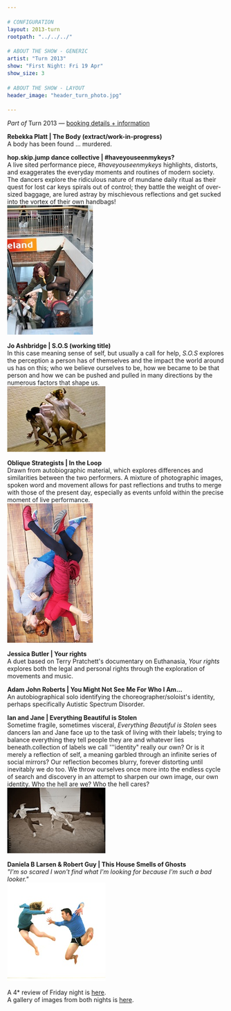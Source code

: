 ```yaml
---

# CONFIGURATION
layout: 2013-turn
rootpath: "../../../"

# ABOUT THE SHOW - GENERIC
artist: "Turn 2013"
show: "First Night: Fri 19 Apr"
show_size: 3

# ABOUT THE SHOW - LAYOUT
header_image: "header_turn_photo.jpg"

---
```

*Part of* Turn 2013 — [booking details + information](/current/2013-turn/index.html)       
        
**Rebekka Platt | The Body (extract/work-in-progress)**    
A body has been found ... murdered.   

**hop.skip.jump dance collective | #haveyouseenmykeys?**    
A live sited performance piece, *#haveyouseenmykeys* highlights, distorts, and exaggerates the everyday moments and routines of modern society. The dancers explore the ridiculous nature of mundane daily ritual as their quest for lost car keys spirals out of control; they battle the weight of over-sized baggage, are lured astray by mischievous reflections and get sucked into the vortex of their own handbags!    
![hop.skip.jump](hopskipjump.jpg)    
        
**Jo Ashbridge | S.O.S (working title)**   
In this case meaning sense of self, but usually a call for help, *S.O.S* explores the perception a person has of themselves and the impact the world around us has on this; who we believe ourselves to be, how we became to be that person and how we can be pushed and pulled in many directions by the numerous factors that shape us.    
![Jo Ashbridge](joashbridge.jpg)    
        
**Oblique Strategists | In the Loop**    
Drawn from autobiographic material, which explores differences and similarities between the two performers. A mixture of photographic images, spoken word and movement allows for past reflections and truths to merge with those of the present day, especially as events unfold within the precise moment of live performance.    
![Oblique Strategists](oblique.jpg)    
      
**Jessica Butler | Your rights**   
A duet based on Terry Pratchett's documentary on Euthanasia, *Your rights* explores both the legal and personal rights through the exploration of movements and music.    

**Adam John Roberts | You Might Not See Me For Who I Am...**    
An autobiographical solo identifying the choreographer/soloist's identity, perhaps specifically Autistic Spectrum Disorder.        
        
**Ian and Jane | Everything Beautiful is Stolen**    
Sometime fragile, sometimes visceral, *Everything Beautiful is Stolen* sees dancers Ian and Jane face up to the task of living with their labels; trying to balance everything they tell people they are and whatever lies beneath.collection of labels we call '''identity" really our own? Or is it merely a reflection of self, a meaning garbled through an infinite series of social mirrors?  Our reflection becomes blurry, forever distorting until inevitably we do too. We throw ourselves once more into the endless cycle of search and discovery in an attempt to sharpen our own image, our own identity. Who the hell are we? Who the hell cares?    
![Ian and Jane](ian_and_jane.jpg)    
        
**Daniela B Larsen & Robert Guy | This House Smells of Ghosts**    
*"I'm so scared I won't find what I'm looking for because I'm such a bad looker."*    
![Daniela B Larsen & Robert Guy](daniela.jpg)
    
A 4* review of Friday night is [here](http://www.thepublicreviews.com/turn-2013-contact-manchester/).    
A gallery of images from both nights is [here](/galleries/2013-turn/index.html).
